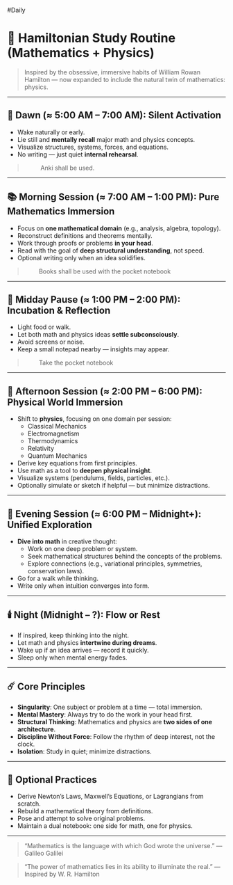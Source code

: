 #Daily 
# 🧠 Hamiltonian Study Routine (Mathematics + Physics)

> Inspired by the obsessive, immersive habits of William Rowan Hamilton — now expanded to include the natural twin of mathematics: physics.

---

## 🌅 Dawn (≈ 5:00 AM – 7:00 AM): Silent Activation

- Wake naturally or early.
- Lie still and **mentally recall** major math and physics concepts.
- Visualize structures, systems, forces, and equations.
- No writing — just quiet **internal rehearsal**.
>$\quad\quad$ Anki shall be used.

---

## 📚 Morning Session (≈ 7:00 AM – 1:00 PM): Pure Mathematics Immersion

- Focus on **one mathematical domain** (e.g., analysis, algebra, topology).
- Reconstruct definitions and theorems mentally.
- Work through proofs or problems **in your head**.
- Read with the goal of **deep structural understanding**, not speed.
- Optional writing only when an idea solidifies.
>$\quad\quad$Books shall be used with the pocket notebook

---

## 🍞 Midday Pause (≈ 1:00 PM – 2:00 PM): Incubation & Reflection

- Light food or walk.
- Let both math and physics ideas **settle subconsciously**.
- Avoid screens or noise.
- Keep a small notepad nearby — insights may appear.
>$\quad\quad$Take the pocket notebook

---

## 🔬 Afternoon Session (≈ 2:00 PM – 6:00 PM): Physical World Immersion

- Shift to **physics**, focusing on one domain per session:
  - Classical Mechanics
  - Electromagnetism
  - Thermodynamics
  - Relativity
  - Quantum Mechanics
- Derive key equations from first principles.
- Use math as a tool to **deepen physical insight**.
- Visualize systems (pendulums, fields, particles, etc.).
- Optionally simulate or sketch if helpful — but minimize distractions.

---

## 🌙 Evening Session (≈ 6:00 PM – Midnight+): Unified Exploration

- **Dive into math** in creative thought:
  - Work on one deep problem or system.
  - Seek mathematical structures behind the concepts of the problems.
  - Explore connections (e.g., variational principles, symmetries, conservation laws).
- Go for a walk while thinking.
- Write only when intuition converges into form.

---

## 🕯️ Night (Midnight – ?): Flow or Rest

- If inspired, keep thinking into the night.
- Let math and physics **intertwine during dreams**.
- Wake up if an idea arrives — record it quickly.
- Sleep only when mental energy fades.

---

## ☄️ Core Principles

- **Singularity**: One subject or problem at a time — total immersion.
- **Mental Mastery**: Always try to do the work in your head first.
- **Structural Thinking**: Mathematics and physics are **two sides of one architecture**.
- **Discipline Without Force**: Follow the rhythm of deep interest, not the clock.
- **Isolation**: Study in quiet; minimize distractions.

---

## 🔁 Optional Practices

- Derive Newton’s Laws, Maxwell’s Equations, or Lagrangians from scratch.
- Rebuild a mathematical theory from definitions.
- Pose and attempt to solve original problems.
- Maintain a dual notebook: one side for math, one for physics.

---

> “Mathematics is the language with which God wrote the universe.”
> — Galileo Galilei

> “The power of mathematics lies in its ability to illuminate the real.”
> — Inspired by W. R. Hamilton
